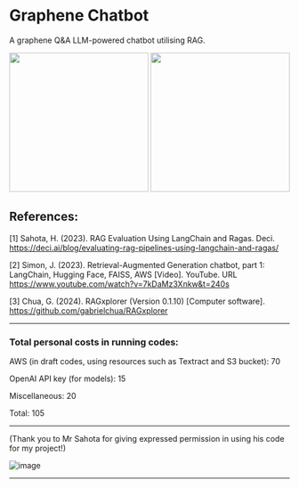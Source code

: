# Graphene Chatbot
A graphene Q&A LLM-powered chatbot utilising RAG. 

<img src="https://github.com/sara0066/graphene/assets/154972811/51ff4da4-c2f5-43cc-ae0d-e23f4406a1c0" height="250">
<img src="https://github.com/sara0066/graphene/assets/154972811/0a5edb24-9661-4a54-83ef-cc5a207cfcec" height="250">

## References:

[1] Sahota, H. (2023). RAG Evaluation Using LangChain and Ragas. Deci. https://deci.ai/blog/evaluating-rag-pipelines-using-langchain-and-ragas/ 

[2] Simon, J. (2023). Retrieval-Augmented Generation chatbot, part 1: LangChain, Hugging Face, FAISS, AWS [Video]. YouTube. URL https://www.youtube.com/watch?v=7kDaMz3Xnkw&t=240s

[3] Chua, G. (2024). RAGxplorer (Version 0.1.10) [Computer software]. https://github.com/gabrielchua/RAGxplorer

----

### Total personal costs in running codes:
AWS (in draft codes, using resources such as Textract and S3 bucket): 70

OpenAI API key (for models): 15

Miscellaneous: 20

Total: 105

----

(Thank you to Mr Sahota for giving expressed permission in using his code for my project!)

![image](https://github.com/sara0066/graphene/assets/154972811/ff11124d-055e-443f-8fb1-b3c4735f2385)

----
